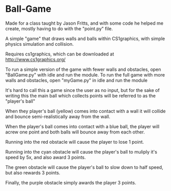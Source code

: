 # Ball-Game
Made for a class taught by Jason Fritts, and with some code he helped me create, mostly having to do with the "point.py" file.

A simple "game" that draws walls and balls within CS1graphics, with simple physics simulation and collision.

Requires cs1graphics, which can be downloaded at http://www.cs1graphics.org/

To run a simple version of the game with fewer walls and obstacles, open "BallGame.py" with idle and run the module. To run the full game with more walls and obstacles, open "myGame.py" in idle and run the module

It's hard to call this a game since the user as no input, but for the sake of writing this the main ball which collects points will be referred to as the "player's ball"

When they player's ball (yellow) comes into contact with a wall it will collide and bounce semi-realistically away from the wall. 

When the player's ball comes into contact with a blue ball, the player will acrew one point and both balls will bounce away from each other.

Running into the red obstacle will cause the player to lose 1 point.

Running into the cyan obstacle will cause the player's ball to muliply it's speed by 5x, and also award 3 points.

The green obstacle will cause the player's ball to slow down to half speed, but also rewards 3 points.

Finally, the purple obstacle simply awards the player 3 points.


